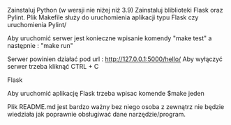 Zainstaluj Python (w wersji nie niżej niż 3.9)
Zainstaluj bliblioteki Flask oraz Pylint.
Plik Makefile służy do uruchomienia aplikacji typu Flask czy uruchomienia Pylint/

Aby uruchomić serwer jest konieczne wpisanie komendy
"make test"
a następnie :
"make run"

Serwer powinien działać pod url : http://127.0.0.1:5000/hello/
Aby wyłączyć serwer trzeba kliknąć CTRL + C


Flask

Aby uruchomić aplikację Flask trzeba wpisac komende $make jeden








Plik README.md jest bardzo ważny bez niego osoba z zewnątrz nie będzie wiedziała jak poprawnie obsługiwać dane narzędzie/program.
